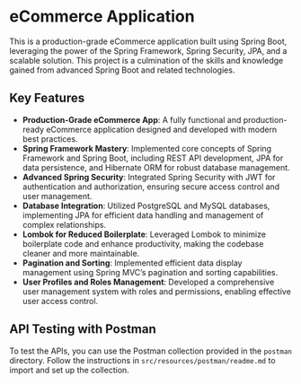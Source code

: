 # eCommerce Application

This is a production-grade eCommerce application built using Spring Boot, leveraging the power of the Spring Framework, Spring Security, JPA, and a scalable solution. This project is a culmination of the skills and knowledge gained from advanced Spring Boot and related technologies.

## Key Features

- **Production-Grade eCommerce App**: A fully functional and production-ready eCommerce application designed and developed with modern best practices.
- **Spring Framework Mastery**: Implemented core concepts of Spring Framework and Spring Boot, including REST API development, JPA for data persistence, and Hibernate ORM for robust database management.
- **Advanced Spring Security**: Integrated Spring Security with JWT for authentication and authorization, ensuring secure access control and user management.
- **Database Integration**: Utilized PostgreSQL and MySQL databases, implementing JPA for efficient data handling and management of complex relationships.
- **Lombok for Reduced Boilerplate**: Leveraged Lombok to minimize boilerplate code and enhance productivity, making the codebase cleaner and more maintainable.
- **Pagination and Sorting**: Implemented efficient data display management using Spring MVC’s pagination and sorting capabilities.
- **User Profiles and Roles Management**: Developed a comprehensive user management system with roles and permissions, enabling effective user access control.

## API Testing with Postman

To test the APIs, you can use the Postman collection provided in the `postman` directory. Follow the instructions in `src/resources/postman/readme.md` to import and set up the collection.
